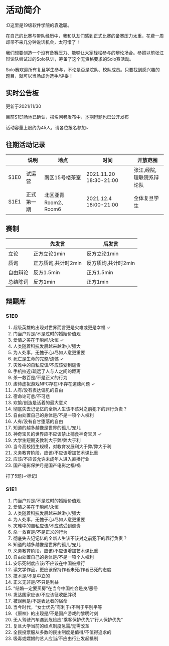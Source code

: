 # 活动简介

:D这里是19级软件学院的袁逸聪。

在自己的比赛与带队经历中，我和队友们感到正式比赛的备赛压力太重，花费一周却带不来几分钟说话机会，太可惜了！

我们想要创造一个没有备赛压力、能够让大家轻松参与的辩论场合。参照以前张江辩论队尝试过的Solo队训，筹备了这个无资格要求的Solo赛活动。

Solo赛欢迎所有复旦学生参与，不论是否是院队、校队成员。只要找到感兴趣的题目，就可以当场成为选手/评委！

## 实时公告板

更新于2021/11/30

目前S1E1场地已确认，报名问卷发布中，[本期辩题](#S1E1)也已公开发布

活动容量上限约为45人，请各位报名参加~

## 往期活动记录

|      | 说明       | 地点                 | 时间                   | 开放范围                 |
| ---- | ---------- | -------------------- | ---------------------- | ------------------------ |
| S1E0 | 试运营     | 南区15号楼茶室       | 2021.11.20 18:30-21:00 | 张江,经院,理联院系辩论队 |
| S1E1 | 正式第一期 | 北区亚青Room2、Room6 | 2021.12.4 18:00-21:00  | 全体复旦学生             |

## 赛制

|          | 先发言              | 后发言              |
| -------- | ------------------- | ------------------- |
| 立论     | 正方立论1min        | 反方立论1min        |
| 质询     | 正方质询,共计时2min | 反方质询,共计时2min |
| 自由辩论 | 反方1.5min          | 正方1.5min          |
| 总结陈词 | 反方1min            | 正方1min            |

## 辩题库

### S1E0

1. 超级英雄的出现对世界而言更是灾难或更是幸福 ✓
2. 门当户对是/不是过时的婚姻价值观
3. 爱情之美在于瞬间/永恒 ✓
4. 人类随着科技发展越来越渺小/强大
5. 为人处事，无愧于心/尽如人意更重要
6. 死亡是生命的完整/遗憾 ✓
7. 灾难中的自私应该/不应该受到谴责
8. 手机拉近/疏远了人与人之间的距离
9. 杀一救百是/不是正义的行为
10. 虐待虚拟游戏NPC存在/不存在道德问题 ✓
11. 人有/没有表达偏见的自由
12. 宿命论可悲/不可悲
13. 欢愉/创造是活着的最大意义
14. 彻底失去记记忆的全新人生该不该对之前犯下的罪行负责？
15. 自由处置自己的身体是/不是一项个人权利
16. 人有/没有自甘堕落的自由
17. 知道的越多越像是世界的孤儿/宠儿
18. 神奇宝贝的世界应不应该禁止捕食神奇宝贝 ✓
19. 大学生短期支教利大于弊/弊大于利
20. 当今高校招生规模，对教育发展利大于弊/弊大于利
21. 义务教育阶段，应该/不应该增加艺术课比重
22. 应该/不应该允许未成年人进入直播行业
23. 国产电影保护月是国产电影之福/祸

打了5题(✓标记)

### S1E1

<a id='S1E1'></a>

1. 门当户对是/不是过时的婚姻价值观
2. 爱情之美在于瞬间/永恒
3. 人类随着科技发展越来越渺小/强大
4. 为人处事，无愧于心/尽如人意更重要
5. 灾难中的自私应该/不应该受到谴责
6. 杀一救百是/不是正义的行为
7. 彻底失去记记忆的全新人生该不该对之前犯下的罪行负责？
8. 知道的越多越像是世界的孤儿/宠儿
9. 义务教育阶段，应该/不应该增加艺术课比重
10. 自由处置自己的身体是/不是一项个人权利
11. 安乐死制度应该/不应该在中国被推行
12. 读文学作品，更应该保持作者未死/作者已死的态度
13. 技术是/不是中立的
14. 正义无非是/不只是利益
15. “结婚一定要买房”在当今中国社会是良/恶俗
16. 发达国家应该/不应该征收肥胖税
17. 被误解是/不是表达者的宿命
18. 当今时代，“女士优先”有利于/不利于平别平等
19. 《原神》的出现是/不是国产游戏的黎明时刻
20. 无人驾驶汽车遇到危险应“乘客保护优先”/“行人保护优先”
21. 复旦大学当前的绩点制度急需/无需改革
22. 全民投票服从多数的民主制度是值得/不值得追求的
23. 吸毒或嫖娼的艺人应当/不应由行业发起抵制
